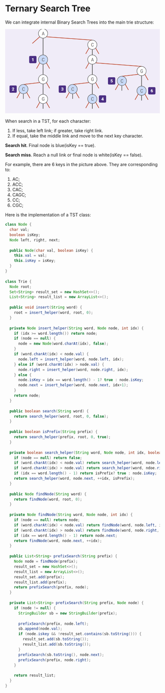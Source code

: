 # Ternary Search Tree

We can integrate internal Binary Search Trees into the main trie structure:

![](/pictures/tst.png)

When search in a TST, for each character:
1. If less, take left link; if greater, take right link.
2. If equal, take the middle link and move to the next key character.

**Search hit**. Final node is blue(isKey == true).

**Search miss**. Reach a null link or final node is white(isKey == false).

For example, there are 6 keys in the picture above. They are corresponding to:
1. AC;
2. ACC;
3. CAC;
4. CAGC;
5. CC;
6. CGC;

Here is the implementation of a TST class:
```java
class Node {
  char val;
  boolean isKey;
  Node left, right, next;

  public Node(char val, boolean isKey) {
    this.val = val;
    this.isKey = isKey;
  }
}

class Trie {
  Node root;
  Set<String> result_set = new HashSet<>();
  List<String> result_list = new ArrayList<>();

  public void insert(String word) {
    root = insert_helper(word, root, 0);
  }

  private Node insert_helper(String word, Node node, int idx) {
    if (idx >= word.length()) return node;
    if (node == null) {
      node = new Node(word.charAt(idx), false);
    }
    if (word.charAt(idx) < node.val) {
      node.left = insert_helper(word, node.left, idx);
    } else if (word.charAt(idx) > node.val) {
      node.right = insert_helper(word, node.right, idx);
    } else {
      node.isKey = idx == word.length() - 1? true : node.isKey;
      node.next = insert_helper(word, node.next, idx+1);
    }
    return node;
  }

  public boolean search(String word) {
    return search_helper(word, root, 0, false);
  }

  public boolean isPrefix(String prefix) {
    return search_helper(prefix, root, 0, true);
  }

  private boolean search_helper(String word, Node node, int idx, boolean isPrefix) {
    if (node == null) return false;
    if (word.charAt(idx) < node.val) return search_helper(word, node.left, idx, isPrefix);
    if (word.charAt(idx) > node.val) return search_helper(word, ndoe.right, idx, isPrefix);
    if (idx == word.length() - 1) return isPrefix? true : node.isKey;
    return search_helper(word, node.next, ++idx, isPrefix);
  }

  public Node findNode(String word) {
    return findNode(word, root, 0);
  }

  private Node findNode(String word, Node node, int idx) {
    if (node == null) return node;
    if (word.charAt(idx) < node.val) return findNode(word, node.left, idx);
    if (word.charAt(idx) > node.val) return findNode(word, node.right, idx);
    if (idx == word.length() - 1) return node.next;
    return findNode(word, node.next, ++idx);
  }

  public List<String> prefixSearch(String prefix) {
    Node node = findNode(prefix);
    result_set = new HashSet<>();
    result_list = new ArrayList<>();
    result_set.add(prefix);
    result_list.add(prefix);
    return prefixSearch(prefix, node);
  }

  private List<String> prefixSearch(String prefix, Node node) {
    if (node != null) {
      StringBuilder sb = new StringBuilder(prefix);

      prefixSearch(prefix, node.left);
      sb.append(node.val);
      if (node.iskey && !result_set.contains(sb.toString())) {
        result_set.add(sb.toString());
        result_list.add(sb.toString());
      }
      prefixSearch(sb.toString(), node.next);
      prefixSearch(prefix, node.right);
    }

    return result_list;
  }
}
```
